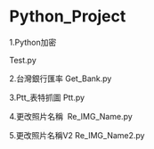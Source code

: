 ﻿# Python_Project
1.Python加密     <p src="https://github.com/OfficalGM/Python_Project/blob/master/Re_IMG_Name.py">Test.py</p>

2.台灣銀行匯率 	Get_Bank.py  

3.Ptt_表特抓圖	Ptt.py  

4.更改照片名稱  Re_IMG_Name.py 

5.更改照片名稱V2 Re_IMG_Name2.py
